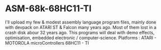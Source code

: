 # ASM-68k-68HC11-TI
I'll upload my few & modest assembly language program files, mainly done with devpack on ATARI ST & Falcon many years ago.
Most of them lost in a crash disk abour 32 years ago.
This programs will deal with demo effects, optimisation, embedded electronic / computer-science.
Platforms : ATARI - MOTOROLA microControllers 68HC11 - TI
